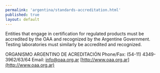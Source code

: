 ```yaml
--- 
permalink: 'argentina/standards-accreditation.html' 
published: true 
layout: default
---
```

Entities that engage in certification for regulated products must be accredited by the OAA and recognized by the Argentine Government. Testing laboratories must similarly be accredited and recognized.

ORGANISMO ARGENTINO DE ACREDITACIÓN Phone/Fax: (54-11) 4349-3962/63/64 Email: [info@oaa.org.ar](info@oaa.org.ar) [http://www.oaa.org.ar](http://www.oaa.org.ar)
